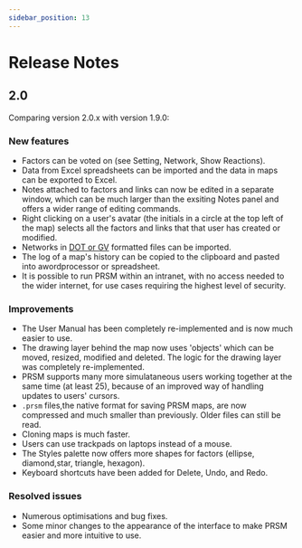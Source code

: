 ```yaml
---
sidebar_position: 13
---
```

# Release Notes

## 2.0

Comparing version 2.0.x with version 1.9.0:

### New features

* Factors can be voted on (see Setting, Network, Show Reactions).
* Data from Excel spreadsheets can be imported and the data in maps can be exported to Excel.
* Notes attached to factors and links can now be edited in a separate window, which can be much larger than the exsiting Notes panel and offers a wider range of editing commands.
* Right clicking on a user's avatar (the initials in a circle at the top left of the map) selects all the factors and links that that user has created or modified.
* Networks in [DOT or GV](https://en.wikipedia.org/wiki/DOT_(graph_description_language)) formatted files can be imported.
* The log of a map's history can be copied to the clipboard and pasted into awordprocessor or spreadsheet.
* It is possible to run PRSM within an intranet, with no access needed to the wider internet, for use cases requiring the highest level of security.

### Improvements

* The User Manual has been completely re-implemented and is now much easier to use.
* The drawing layer behind the map now uses  'objects' which can be moved, resized, modified and deleted.  The logic for the drawing layer was completely re-implemented.
* PRSM supports many more simulataneous users working together at the same time (at least 25), because of an improved way of handling updates to users' cursors.
* `.prsm` files,the native format for saving PRSM maps, are now compressed and much smaller than previously.  Older files can still be read.
* Cloning maps is much faster.
* Users can use trackpads on laptops instead of a mouse.
* The Styles palette now offers more shapes for factors (ellipse, diamond,star, triangle, hexagon).
* Keyboard shortcuts have been added for Delete, Undo, and Redo.

### Resolved issues

* Numerous optimisations and bug fixes.
* Some minor changes to the appearance of the  interface to make PRSM easier and more intuitive to use.
